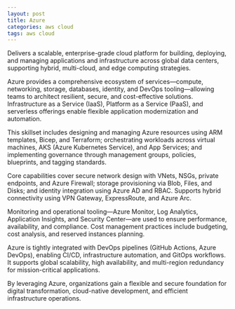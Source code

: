 ```yaml
---
layout: post
title: Azure
categories: aws cloud
tags: aws cloud
---
```


Delivers a scalable, enterprise-grade cloud platform for building, deploying, and managing applications and infrastructure across global data centers, supporting hybrid, multi-cloud, and edge computing strategies.

<!--more-->
Azure provides a comprehensive ecosystem of services—compute, networking, storage, databases, identity, and DevOps tooling—allowing teams to architect resilient, secure, and cost-effective solutions. Infrastructure as a Service (IaaS), Platform as a Service (PaaS), and serverless offerings enable flexible application modernization and automation.

This skillset includes designing and managing Azure resources using ARM templates, Bicep, and Terraform; orchestrating workloads across virtual machines, AKS (Azure Kubernetes Service), and App Services; and implementing governance through management groups, policies, blueprints, and tagging standards.

Core capabilities cover secure network design with VNets, NSGs, private endpoints, and Azure Firewall; storage provisioning via Blob, Files, and Disks; and identity integration using Azure AD and RBAC. Supports hybrid connectivity using VPN Gateway, ExpressRoute, and Azure Arc.

Monitoring and operational tooling—Azure Monitor, Log Analytics, Application Insights, and Security Center—are used to ensure performance, availability, and compliance. Cost management practices include budgeting, cost analysis, and reserved instances planning.

Azure is tightly integrated with DevOps pipelines (GitHub Actions, Azure DevOps), enabling CI/CD, infrastructure automation, and GitOps workflows. It supports global scalability, high availability, and multi-region redundancy for mission-critical applications.

By leveraging Azure, organizations gain a flexible and secure foundation for digital transformation, cloud-native development, and efficient infrastructure operations.